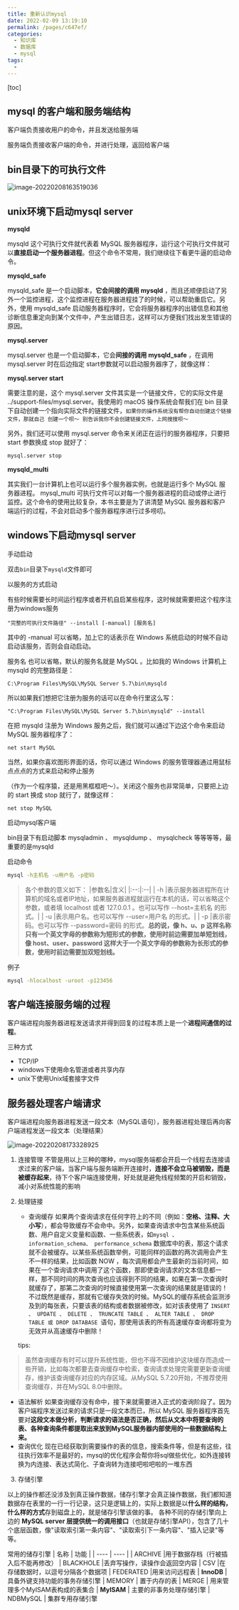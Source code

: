 ```yaml
---
title: 重新认识mysql
date: 2022-02-09 13:19:10
permalink: /pages/c647ef/
categories:
  - 知识库
  - 数据库
  - mysql
tags:
  - 
---
```

[toc]
## mysql 的客户端和服务端结构

客户端负责接收用户的命令，并且发送给服务端

服务端负责接收客户端的命令，并进行处理，返回给客户端



## bin目录下的可执行文件

![image-20220208163519036](https://img.ggball.top/picGo/image-20220208163519036.png)



## unix环境下启动mysql server

**mysqld**

mysqld 这个可执行文件就代表着 MySQL 服务器程序，运行这个可执行文件就可以**直接启动一个服务器进程**。但这个命令不常用，我们继续往下看更牛逼的启动命令。

**mysqld_safe**

mysqld_safe 是一个启动脚本，**它会间接的调用 mysqld** ，而且还顺便启动了另外一个监控进程，这个监控进程在服务器进程挂了的时候，可以帮助重启它。另外，使用 mysqld_safe 启动服务器程序时，它会将服务器程序的出错信息和其他诊断信息重定向到某个文件中，产生出错日志，这样可以方便我们找出发生错误的原因。

**mysql.server**

mysql.server 也是一个启动脚本，它会**间接的调用 mysqld_safe** ，在调用 mysql.server 时在后边指定 start参数就可以启动服务器序了，就像这样：

**mysql.server start**

需要注意的是，这个 mysql.server 文件其实是一个链接文件，它的实际文件是 ../support-files/mysql.server。我使用的 macOS 操作系统会帮我们在 bin 目录下自动创建一个指向实际文件的链接文件，`如果你的操作系统没有帮你自动创建这个链接文件，那就自己
创建一个呗～ 别告诉我你不会创建链接文件，上网搜搜呗～`

另外，我们还可以使用 mysql.server 命令来关闭正在运行的服务器程序，只要把 start 参数换成 stop 就好了：
```sh
mysql.server stop
```
 **mysqld_multi**

其实我们一台计算机上也可以运行多个服务器实例，也就是运行多个 MySQL 服务器进程。 mysql_multi 可执行文件可以对每一个服务器进程的启动或停止进行监控。这个命令的使用比较复杂，本书主要是为了讲清楚 MySQL 服务器和客户端运行的过程，不会对启动多个服务器程序进行过多唠叨。



## windows下启动mysql server

手动启动

双击`bin`目录下`mysqld`文件即可

以服务的方式启动

有些时候需要长时间运行程序或者开机自启某些程序，这时候就需要把这个程序注册为windows服务

```
"完整的可执行文件路径" --install [-manual] [服务名]
```

其中的 -manual 可以省略，加上它的话表示在 Windows 系统启动的时候不自动启动该服务，否则会自动启动。

服务名 也可以省略，默认的服务名就是 MySQL 。比如我的 Windows 计算机上 mysqld 的完整路径是：

```
C:\Program Files\MySQL\MySQL Server 5.7\bin\mysqld
```

所以如果我们想把它注册为服务的话可以在命令行里这么写：

```
"C:\Program Files\MySQL\MySQL Server 5.7\bin\mysqld" --install
```

在把 mysqld 注册为 Windows 服务之后，我们就可以通过下边这个命令来启动 MySQL 服务器程序了：

```
net start MySQL
```

当然，如果你喜欢图形界面的话，你可以通过 Windows 的服务管理器通过用鼠标点点点的方式来启动和停止服务

（作为一个程序猿，还是用黑框框吧～）。关闭这个服务也非常简单，只要把上边的 start 换成 stop 就行了，就像这样：

```
net stop MySQL
```



启动mysql客户端

bin目录下有启动脚本 mysqladmin 、 mysqldump 、 mysqlcheck 等等等等，最重要的是mysqld



启动命令

```sh
mysql -h主机名 -u用户名 -p密码
```

> 各个参数的意义如下： |参数名|含义| |:--:|:--| | -h |表示服务器进程所在计算机的域名或者IP地址，如果服务器进程就运行在本机的话，可以省略这个参数，或者填 localhost 或者 127.0.0.1 。也可以写作 --host=主机名 的形式。| | -u |表示用户名。也可以写作 --user=用户名 的形式。| | -p |表示密码。也可以写作 --password=密码 的形式。**总的说，像 h、u、p 这样名称只有一个英文字母的参数称为短形式的参数，使用时前边需要加单短划线，像 host、user、password 这样大于一个英文字母的参数称为长形式的参数，使用时前边需要加双短划线。**

例子

```sh
mysql -hlocalhost -uroot -p123456
```



## 客户端连接服务端的过程

客户端进程向服务器进程发送请求并得到回复的过程本质上是一个**进程间通信的过程**。

三种方式

- TCP/IP
- windows下使用命名管道或者共享内存
- unix下使用Unix域套接字文件



## 服务器处理客户端请求

客户端进程向服务器进程发送一段文本（MySQL语句），服务器进程处理后再向客户端进程发送一段文本（处理结果）

![image-20220208173328925](https://img.ggball.top/picGo/image-20220208173328925.png)

1. 连接管理
不管是用以上三种的哪种，mysql服务端都会开启一个线程去连接请求过来的客户端，当客户端与服务端断开连接时，**连接不会立马被销毁，而是被缓存起来**，待下个客户端连接使用，好处就是避免线程频繁的开启和销毁，减小对系统性能的影响
2. 处理链接
   - 查询缓存
如果两个查询请求在任何字符上的不同（例如：**空格、注释、大小写**），都会导致缓存不会命中。另外，如果查询请求中包含某些系统函数、用户自定义变量和函数、一些系统表，如`mysql 、information_schema、 performance_schema` 数据库中的表，那这个请求就不会被缓存。以某些系统函数举例，可能同样的函数的两次调用会产生不一样的结果，比如函数 NOW ，每次调用都会产生最新的当前时间，如果在一个查询请求中调用了这个函数，那即使查询请求的文本信息都一样，那不同时间的两次查询也应该得到不同的结果，如果在第一次查询时就缓存了，那第二次查询的时候直接使用第一次查询的结果就是错误的！
不过既然是缓存，那就有它缓存失效的时候。MySQL的缓存系统会监测涉及到的每张表，只要该表的结构或者数据被修改，如对该表使用了 `INSERT 、 UPDATE 、 DELETE 、 TRUNCATE TABLE 、 ALTER TABLE 、 DROP TABLE 或 DROP DATABASE `语句，那使用该表的所有高速缓存查询都将变为无效并从高速缓存中删除！

    tips:
> 虽然查询缓存有时可以提升系统性能，但也不得不因维护这块缓存而造成一些开销，比如每次都要去查询缓存中检索，查询请求处理完需要更新查询缓存，维护该查询缓存对应的内存区域。从MySQL 5.7.20开始，不推荐使用查询缓存，并在MySQL 8.0中删除。
    
    
- 语法解析
如果查询缓存没有命中，接下来就需要进入正式的查询阶段了。因为客户端程序发送过来的请求只是一段文本而已，所以 MySQL 服务器程序首先要对**这段文本做分析，判断请求的语法是否正确，然后从文本中将要查询的表、各种查询条件都提取出来放到MySQL服务器内部使用的一些数据结构上来。**
- 查询优化
现在已经获取到需要操作的表的信息，搜索条件等，但是有这些，往往执行效率不是最好的，mysql的优化程序会帮你将sql做些优化，如外连接转换为内连接、表达式简化、子查询转为连接吧啦吧啦的一堆东西

3. 存储引擎

以上的操作都还没涉及到真正操作数据，储存引擎才会真正操作数据，我们都知道数据存在表里的一行一行记录，这只是逻辑上的，实际上数据是以**什么样的结构，什么样的方式**存到磁盘上的，就是储存引擎该做的事。
各种不同的存储引擎向上边的 **MySQL server 层提供统一的调用接口**（也就是存储引擎API），包含了几十个底层函数，像"读取索引第一条内容"、"读取索引下一条内容"、"插入记录"等等。

常用的储存引擎
| 名称 | 功能 | 
| ---- | ---- |
| ARCHIVE |用于数据存档（行被插入后不能再修改）
| BLACKHOLE |丢弃写操作，读操作会返回空内容
| CSV |在存储数据时，以逗号分隔各个数据项
| FEDERATED |用来访问远程表
| **InnoDB** | 具备外键支持功能的事务存储引擎
| MEMORY | 置于内存的表
| MERGE | 用来管理多个MyISAM表构成的表集合
| **MyISAM** | 主要的非事务处理存储引擎
| NDBMySQL | 集群专用存储引擎